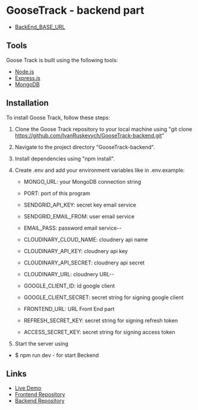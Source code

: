 # GooseTrack - backend part

- [BackEnd_BASE_URL](https://goosetrack-tj84.onrender.com)

## Tools

Goose Track is built using the following tools:

- [Node.js](https://nodejs.org/)
- [Express.js](https://expressjs.com)
- [MongoDB](https://www.mongodb.com/)

## Installation

To install Goose Track, follow these steps:

1. Clone the Goose Track repository to your local machine using "git clone https://github.com/IvanRuskevych/GooseTrack-backend.git"
2. Navigate to the project directory "GooseTrack-backend".
3. Install dependencies using "npm install".
4. Create .env and add your environment variables like in .env.example:

   - MONGO_URL: your MongoDB connection string
   - PORT: port of this program
   - SENDGRID_API_KEY: secret key email service
   - SENDGRID_EMAIL_FROM: user email service

   - EMAIL_PASS: password email service--

   - CLOUDINARY_CLOUD_NAME: cloudnery api name
   - CLOUDINARY_API_KEY: cloudnery api key
   - CLOUDINARY_API_SECRET: cloudnery api secret

   - CLOUDINARY_URL: cloudnery URL--

   - GOOGLE_CLIENT_ID: id google client
   - GOOGLE_CLIENT_SECRET: secret string for signing google client

   - FRONTEND_URL: URL Front End part

   - REFRESH_SECRET_KEY: secret string for signing refresh token
   - ACCESS_SECRET_KEY: secret string for signing access token

5. Start the server using

- $ npm run dev - for start Beckend

## Links

- [Live Demo](https://kharkivska-kurkuma.github.io/GooseTrack)
- [Frontend Repository](https://github.com/KHARKIVSKA-KURKUMA/GooseTrack)
- [Backend Repository](https://github.com/IvanRuskevych/GooseTrack-backend)
